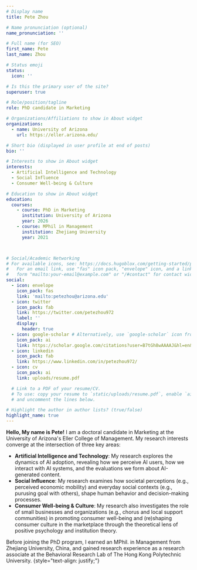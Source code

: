 ```yaml
---
# Display name
title: Pete Zhou

# Name pronunciation (optional)
name_pronunciation: ''

# Full name (for SEO)
first_name: Pete
last_name: Zhou

# Status emoji
status:
  icon: ''

# Is this the primary user of the site?
superuser: true

# Role/position/tagline
role: PhD candidate in Marketing

# Organizations/Affiliations to show in About widget
organizations:
  - name: University of Arizona
    url: https://eller.arizona.edu/

# Short bio (displayed in user profile at end of posts)
bio: ''

# Interests to show in About widget
interests:
  - Artificial Intelligence and Technology
  - Social Influence
  - Consumer Well-being & Culture

# Education to show in About widget
education:
  courses:
    - course: PhD in Marketing
      institution: University of Arizona
      year: 2026
    - course: MPhil in Management
      institution: Zhejiang University
      year: 2021



# Social/Academic Networking
# For available icons, see: https://docs.hugoblox.com/getting-started/page-builder/#icons
#   For an email link, use "fas" icon pack, "envelope" icon, and a link in the
#   form "mailto:your-email@example.com" or "/#contact" for contact widget.
social:
  - icon: envelope
    icon_pack: fas
    link: 'mailto:petezhou@arizona.edu'
  - icon: twitter
    icon_pack: fab
    link: https://twitter.com/petezhou972
    label: ''
    display:
      header: true
  - icon: google-scholar # Alternatively, use `google-scholar` icon from `ai` icon pack
    icon_pack: ai
    link: https://scholar.google.com/citations?user=B7tGh8wAAAAJ&hl=en&oi=ao
  - icon: linkedin
    icon_pack: fab
    link: https://www.linkedin.com/in/petezhou972/
  - icon: cv
    icon_pack: ai
    link: uploads/resume.pdf

  # Link to a PDF of your resume/CV.
  # To use: copy your resume to `static/uploads/resume.pdf`, enable `ai` icons in `params.yaml`,
  # and uncomment the lines below.

# Highlight the author in author lists? (true/false)
highlight_name: true
---
```


**Hello, My name is Pete!**
I am a doctoral candidate in Marketing at the University of Arizona's Eller College of Management. My research interests converge at the intersection of three key areas:
- **Artificial Intelligence and Technology**: My research explores the dynamics of AI adoption, revealing how we perceive AI users, how we interact with AI systems, and the evaluations we form about AI-generated content.
- **Social Influence**: My research examines how societal perceptions (e.g., perceived economic mobility) and everyday social contexts (e.g., purusing goal with others), shape human behavior and decision-making processes. 
- **Consumer Well-being & Culture**: My research also investigates the role of small businesses and organizations (e.g., chorus and local support communities) in promoting consumer well-being and (re)shaping consumer culture in the marketplace through the theoretical lens of positive psychology and institution theory.

Before joining the PhD program, I earned an MPhil. in Management from Zhejiang University, China, and gained research experience as a research associate at the Behavioral Research Lab of The Hong Kong Polytechnic University.
{style="text-align: justify;"}
